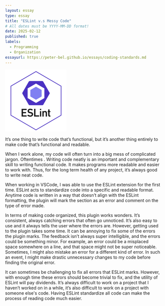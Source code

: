 ```yaml
---
layout: essay
type: essay
title: "ESLint v.s Messy Code"
# All dates must be YYYY-MM-DD format!
date: 2025-02-12
published: true
labels:
  - Programming
  - Organization
essayurl: https://peter-bel.github.io/essays/coding-standards.md
---
```


<img width="200px" class="rounded float-start pe-4" src="../img/eslint.png">





 It’s one thing to write code that’s functional, but it’s another thing entirely to make code that’s functional and readable. 
 
 When I work alone, my code will often turn into a big mess of complicated jargon. Oftentimes . Writing code neatly is an important and complementary skill to writing functional code. It makes programs more readable and easier to work with. Thus, for the long term health of any project, it’s always good to write neat code. 

 When working in VSCode, I was able to use the ESLint extension for the first time. ESLint acts to standardize code into a specific and readable format. Anytime code is written in a way that doesn’t align with the ESLint formatting, the plugin will mark the section as an error and comment on the type of error made. 

 In terms of making code organized, this plugin works wonders. It’s consistent, always catching errors that often go unnoticed. It’s also easy to use and it always tells the user where the errors are. However, getting used to the plugin takes some time. It can be annoying to fix some of the errors the plugin marks. The feedback isn’t always super intelligible, and the errors could be something minor. For example, an error could be a misplaced space somewhere on a line, and that space might not be super noticeable. Sometimes, I might also mistake an error for a different kind of error. In such an event, I might make drastic unnecessary changes to my code before finding the original error. 

 It can sometimes be challenging to fix all errors that ESLint marks. However, with enough time these errors should become trivial to fix, and the utility of ESLint will pay dividends. It’s always difficult to work on a project that I haven’t worked on in a while, it’s also difficult to work on a project with someone else's code. Having ESLint standardize all code can make the process of reading code much easier. 
